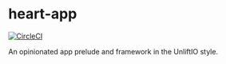 # heart-app

[![CircleCI](https://circleci.com/gh/ejconlon/heart-app/tree/master.svg?style=svg)](https://circleci.com/gh/ejconlon/heart-app/tree/master)

An opinionated app prelude and framework in the UnliftIO style.
